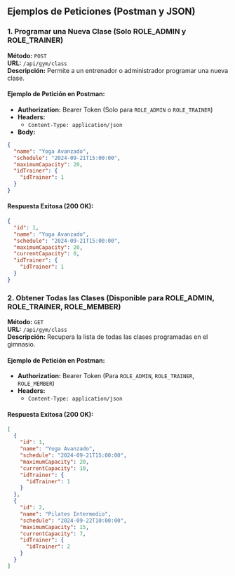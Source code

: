 ## Ejemplos de Peticiones (Postman y JSON)

### 1. Programar una Nueva Clase (Solo ROLE_ADMIN y ROLE_TRAINER)

**Método:** `POST`  
**URL:** `/api/gym/class`  
**Descripción:** Permite a un entrenador o administrador programar una nueva clase.

#### Ejemplo de Petición en Postman:

- **Authorization:** Bearer Token (Solo para `ROLE_ADMIN` o `ROLE_TRAINER`)
- **Headers:**
  - `Content-Type: application/json`
- **Body:**
```json
{
  "name": "Yoga Avanzado",
  "schedule": "2024-09-21T15:00:00",
  "maximumCapacity": 20,
  "idTrainer": {
    "idTrainer": 1
  }
}
```

#### Respuesta Exitosa (200 OK):
```json
{
  "id": 1,
  "name": "Yoga Avanzado",
  "schedule": "2024-09-21T15:00:00",
  "maximumCapacity": 20,
  "currentCapacity": 0,
  "idTrainer": {
    "idTrainer": 1
  }
}
```

### 2. Obtener Todas las Clases (Disponible para ROLE_ADMIN, ROLE_TRAINER, ROLE_MEMBER)

**Método:** `GET`  
**URL:** `/api/gym/class`  
**Descripción:** Recupera la lista de todas las clases programadas en el gimnasio.

#### Ejemplo de Petición en Postman:

- **Authorization:** Bearer Token (Para `ROLE_ADMIN`, `ROLE_TRAINER`, `ROLE_MEMBER`)
- **Headers:**
  - `Content-Type: application/json`

#### Respuesta Exitosa (200 OK):
```json
[
  {
    "id": 1,
    "name": "Yoga Avanzado",
    "schedule": "2024-09-21T15:00:00",
    "maximumCapacity": 20,
    "currentCapacity": 10,
    "idTrainer": {
      "idTrainer": 1
    }
  },
  {
    "id": 2,
    "name": "Pilates Intermedio",
    "schedule": "2024-09-22T10:00:00",
    "maximumCapacity": 15,
    "currentCapacity": 7,
    "idTrainer": {
      "idTrainer": 2
    }
  }
]
```

